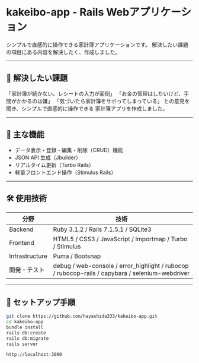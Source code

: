 # kakeibo-app - Rails Webアプリケーション

シンプルで直感的に操作できる家計簿アプリケーションです。
解決したい課題の項目にある内容を解決したく、作成しました。

---

## 🎯 解決したい課題
「家計簿が続かない、レシートの入力が面倒」
「お金の管理はしたいけど、手間がかかるのは嫌」
「気づいたら家計簿をサボってしまっている」
との意見を聞き、シンプルで直感的に操作できる
家計簿アプリを作成しました。

---

## 🚀 主な機能
- データ表示・登録・編集・削除（CRUD）機能  
- JSON API 生成（Jbuilder）  
- リアルタイム更新（Turbo Rails）  
- 軽量フロントエンド操作（Stimulus Rails）  

---

## 🛠 使用技術

| 分野           | 技術                                             |
|----------------|------------------------------------------------|
| Backend        | Ruby 3.1.2 / Rails 7.1.5.1 / SQLite3          |
| Frontend       | HTML5 / CSS3 / JavaScript / Importmap / Turbo / Stimulus |
| Infrastructure | Puma / Bootsnap                                 |
| 開発・テスト   | debug / web-console / error_highlight / rubocop / rubocop-rails / capybara / selenium-webdriver |

---

## 🏃 セットアップ手順

```bash
git clone https://github.com/hayashida333/kakeibo-app.git
cd kakeibo-app
bundle install
rails db:create
rails db:migrate
rails server

http://localhost:3000